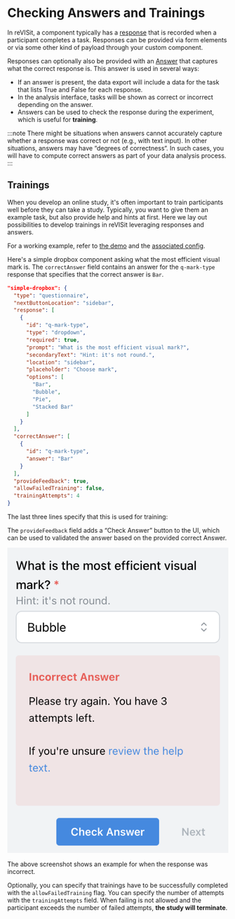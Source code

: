 # Checking Answers and Trainings 

In reVISit, a component typically has a [response](../../typedoc/interfaces/BaseResponse/) that is recorded when a participant completes a task. Responses can be provided via form elements or via some other kind of payload through your custom component. 

Responses can optionally also be provided with an [Answer](../../typedoc/interfaces/Answer/) that captures what the correct response is. This answer is used in several ways: 

 * If an answer is present, the data export will include a data for the task that lists True and False for each response. 
 * In the analysis interface, tasks will be shown as correct or incorrect depending on the answer. 
 * Answers can be used to check the response during the experiment, which is useful for **training**. 

:::note
There might be situations when answers cannot accurately capture whether a response was correct or not (e.g., with text input). In other situations, answers may have “degrees of correctness“. In such cases, you will have to compute correct answers as part of your data analysis process. 
:::

## Trainings

When you develop an online study, it's often important to train participants well before they can take a study. Typically, you want to give them an example task, but also provide help and hints at first. Here we lay out possibilities to develop trainings in reVISit leveraging responses and answers.

For a working example, refer to [the demo](https://revisit.dev/study/demo-training/) and the [associated config](https://github.com/revisit-studies/study/tree/main/public/demo-training).

Here's a simple dropbox component asking what the most efficient visual mark is. The `correctAnswer` field contains an answer for the `q-mark-type` response that specifies that the correct answer is `Bar`. 

```JSON
"simple-dropbox": {
  "type": "questionnaire",
  "nextButtonLocation": "sidebar",
  "response": [
    {
      "id": "q-mark-type",
      "type": "dropdown",
      "required": true,
      "prompt": "What is the most efficient visual mark?",
      "secondaryText": "Hint: it's not round.",
      "location": "sidebar",
      "placeholder": "Choose mark",
      "options": [
        "Bar",
        "Bubble",
        "Pie",
        "Stacked Bar"
      ]
    }
  ],
  "correctAnswer": [
    {
      "id": "q-mark-type",
      "answer": "Bar"
    }
  ],
  "provideFeedback": true,
  "allowFailedTraining": false,
  "trainingAttempts": 4
}
```

The last three lines specify that this is used for training: 

The `provideFeedback` field adds a “Check Answer” button to the UI, which can be used to validated the answer based on the provided correct Answer. 

![Screenshot of the drop-down box asking about the most efficient visual mark, with an incorrect answer (Bubble). A warning is displayed that the answer is incorrect and the participant has three more attempts.](img/training-failed.png)

The above screenshot shows an example for when the response was incorrect. 

Optionally, you can specify that trainings have to be successfully completed with the `allowFailedTraining` flag. You can specify the number of attempts with the `trainingAttempts` field. When failing is not allowed and the participant exceeds the number of failed attempts, **the study will terminate**. 
